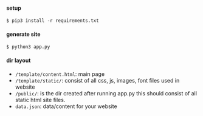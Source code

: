 #### setup
```
$ pip3 install -r requirements.txt
```

#### generate site
```
$ python3 app.py
```

#### dir layout
- `/template/content.html`: main page
- `/template/static/`: consist of all css, js, images, font files used in website
- `/public/`: is the dir created after running app.py this should consist of all static html site files.
- `data.json`: data/content for your website
